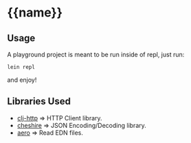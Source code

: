 # {{name}}

## Usage

A playground project is meant to be run inside of repl, just run:

```
lein repl
```

and enjoy!

## Libraries Used

- [clj-http](https://github.com/dakrone/clj-http) => HTTP Client library.
- [cheshire](https://github.com/dakrone/cheshire) => JSON Encoding/Decoding library.
- [aero](https://github.com/juxt/aero) => Read EDN files.
